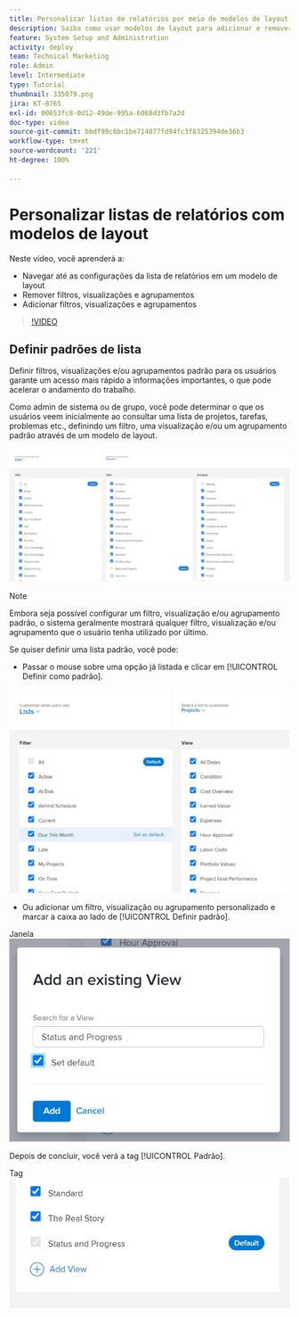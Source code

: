 ```yaml
---
title: Personalizar listas de relatórios por meio de modelos de layout
description: Saiba como usar modelos de layout para adicionar e remover filtros, visualizações e grupos das listas de relatórios.
feature: System Setup and Administration
activity: deploy
team: Technical Marketing
role: Admin
level: Intermediate
type: Tutorial
thumbnail: 335079.png
jira: KT-8765
exl-id: 00653fc8-0d12-49de-995a-6068d3fb7a2d
doc-type: video
source-git-commit: bbdf99c6bc1be714077fd94fc3f8325394de36b3
workflow-type: tm+mt
source-wordcount: '221'
ht-degree: 100%

---
```


# Personalizar listas de relatórios com modelos de layout

Neste vídeo, você aprenderá a:

* Navegar até as configurações da lista de relatórios em um modelo de layout
* Remover filtros, visualizações e agrupamentos
* Adicionar filtros, visualizações e agrupamentos

>[!VIDEO](https://video.tv.adobe.com/v/335079/?quality=12&learn=on&enablevpops=1)

## Definir padrões de lista

Definir filtros, visualizações e/ou agrupamentos padrão para os usuários garante um acesso mais rápido a informações importantes, o que pode acelerar o andamento do trabalho.

Como admin de sistema ou de grupo, você pode determinar o que os usuários veem inicialmente ao consultar uma lista de projetos, tarefas, problemas etc., definindo um filtro, uma visualização e/ou um agrupamento padrão através de um modelo de layout.

![Janela [!UICONTROL Listas] do modelo de layout](assets/admin-fund-layout-template-default-lists-1-1.JPG)

>[!NOTE]
>
>Embora seja possível configurar um filtro, visualização e/ou agrupamento padrão, o sistema geralmente mostrará qualquer filtro, visualização e/ou agrupamento que o usuário tenha utilizado por último.


Se quiser definir uma lista padrão, você pode:

* Passar o mouse sobre uma opção já listada e clicar em [!UICONTROL Definir como padrão].

![Janela [!UICONTROL Listas] do modelo de layout com a opção [!UICONTROL Definir como padrão] visível](assets/admin-fund-layout-template-default-lists-1-2.JPG)

* Ou adicionar um filtro, visualização ou agrupamento personalizado e marcar a caixa ao lado de [!UICONTROL Definir padrão].

Janela ![Adicionar uma visualização já existente](assets/admin-fund-layout-template-default-lists-1-3.JPG)

Depois de concluir, você verá a tag [!UICONTROL Padrão].

Tag ![[!UICONTROL Padrão] próxima à opção de lista](assets/admin-fund-layout-template-default-lists-1-4.JPG)
